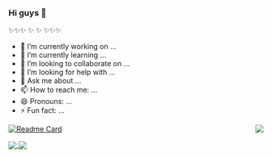 ### Hi guys 👋

✨✨✨  ✨ ✨  ✨✨✨ 

- 🔭 I’m currently working on ...
- 🌱 I’m currently learning ...
- 👯 I’m looking to collaborate on ...
- 🤔 I’m looking for help with ...
- 💬 Ask me about ...
- 📫 How to reach me: ...
- 😄 Pronouns: ...
- ⚡ Fun fact: ...



<a href="https://github.com/SpongeBab/darknet">
  <img align="right" src="https://github-readme-stats.vercel.app/api?username=SpongeBab&count_private=true&show_icons=true&theme=solarized-light&bg_color=DEG,COLOR1,COLOR2,COLOR3...COLOR10&include_all_commits=true" />
</a>


[![Readme Card](https://github-readme-stats.vercel.app/api/pin/?username=Spongebab&repo=SpongeBab.github.io)](https://github.com/SpongeBab/github-readme-stats)




<a href="https://github.com/SpongeBab/darknet">
  <img align="center" src="https://github-readme-stats.vercel.app/api/pin/?username=SpongeBab&repo=darknet" />
</a>
<a href="https://github.com/SpongeBab/darknet_data">
  <img align="center" src="https://github-readme-stats.vercel.app/api/pin/?username=SpongeBab&repo=soil-stone" />
</a>
